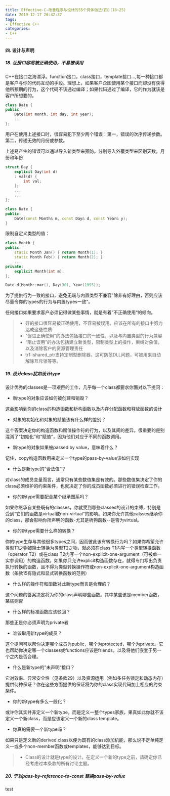 ```yaml
---
title: Effective-C-改善程序与设计的55个具体做法(四)(18~25)
date: 2019-12-17 20:42:37
tags:
- Effective C++
categories:
- C++
---
```


#### 四. 设计与声明

##### 18. 让接口容易被正确使用，不易被误用

C++在接口之海漂浮。function接口，class接口，template接口...,每一种接口都是客户与你的代码互动的手段。理想上，如果客户企图使用某个接口而却没有获得他所预期的行为，这个代码不该通过编译；如果代码通过了编译，它的作为就该是客户所想要的。

```C++
class Date {
public:
    Date(int month, int day, int year);
    ...
};
```

用户在使用上述接口时，很容易犯下至少两个错误：第一，错误的次序传递参数。第二，传递无效的月份或参数。

上述易产生的错误可以通过导入新类型来预防。分别导入外覆类型来区别天数，月份和年份

```C++
struct Day {
    explicit Day(int d)
    : val(d) {
        int val;
    };
    ...
    ...
};

class Date {
public:
    Date(const Month& m, const Day& d, const Year& y);
}
```

限制自定义类型的值：

```C++
class Month {
public:
    static Month Jan() { return Month(1); }
    static Month Feb() { return Month(2); }
    ...
private:
    explicit Month(int m);
};

Date d(Month::mar(), Day(30), Year(1995));
```

为了提供行为一致的接口，避免无端与内置类型不兼容"除非有好理由，否则应该尽量令你的types的行为与内置types一致"。

任何接口如果要求客户必须记得做某些事情，就是有着”不正确使用“的倾向。

> - 好的接口很容易被正确使用，不容易被误用。应该在所有的接口中努力达成这些性质
> - "促进正确使用”的办法包括接口的一致性，以及与内置类型的行为兼容
> - “阻止误用”的办法包括建立新类型，限制类型上的操作，束缚对象值，以及消除客户的资源管理责任
> - tr1::shared_ptr支持定制型删除器。这可防范DLL问题，可被用来自动解除互斥锁等等。

##### 19. 设计class犹如设计type

设计优秀的classes是一项艰巨的工作，几乎每一个class都要求你面对以下提问：

- 新type的对象应该如何被创建和销毁？

这会影响到你的class的构造函数和析构函数以及内存分配函数和释放函数的设计

- 对象的初始化和对象的赋值该有什么样的差别？

这个答案决定你的构造函数和赋值操作符的行为，以及其间的差异。很重要的是别混淆了“初始化”和“赋值”，因为他们对应于不同的函数调用。

- 新type的对象如果被passed by value，意味着什么？

记住，copy构造函数用来定义一个type的pass-by-value该如何实现

- 什么是新type的“合法值”？

对class的成员变量而言，通常只有某些数值集是有效的。那些数值集决定了你的class必须维护的约束条件，也就决定了你的成员函数必须进行的错误检查工作。

- 你的新type需要配合某个继承图系吗？

如果你继承自某些既有的classes，你就受到哪些classes的设计的束缚，特别是受到“它们的函数是virtual或non-virtual”的影响。如果你允许其他calsses继承你的class，那会影响你所声明的函数-尤其是析狗函数--是否为virtual。

- 你的新type需要什么样的转换？

你的type生存与其他很多types之间，因而彼此该有转换行为吗？如果你希望允许类型T1之物被隐士转换为类型T2之物，就必须在class T1内写一个类型转换函数（operator T2）或在class T2内写一个non-explicit-one-argument（可被单一实参调用）的构造函数。如果你只允许explicit构造函数存在，就得专门写出负责执行转换的函数，且不得为类型转换操作符或non-explicit-one-argument构造函数（条款15有隐式和显式转换函数的范例）

- 什么样的操作符和函数对此新type而言是合理的？

这个问题的答案决定将为你的class声明哪些函数。其中某些该是member函数，某些则否

- 什么样的标准函数应该驳回？

那些正是你必须声明为private者

- 谁该取用新type的成员？

这个提问可以帮你决定哪个成员为public，哪个为protected，哪个为private。它也帮助你决定哪一个classes或functions应该是friends，以及将他们嵌套于另一个之内是否合理。

- 什么是新type的”未声明“接口？

它对效率、异常安全性（见条款29）以及资源运用（例如多任务锁定和动态内存）提供何种保证？你在这些方面提供的保证将为你的class实现代码加上相应的约束条件。

- 你的新type有多么一般化？

或许你其实并非定义一个新type，而是定义一整个types家族，果真如此你就不该定义一个新class，而是应该定义一个新的class template。

- 你真的需要一个新type吗？

如果只是定义新的derived class以便为既有的class添加机能，那么说不定单纯定义一或多个non-member函数或templates，能够达到目标。

> - Class的设计就是type的设计。在定义一个新的type之前，请确定你已经考虑过本条款的所有讨论主题。

##### 20. 宁以pass-by-reference-to-const 替换pass-by-value

test
